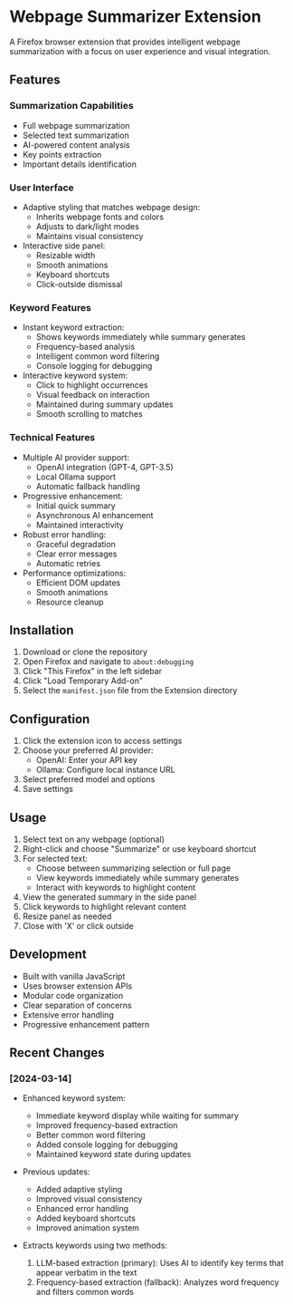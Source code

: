 # Webpage Summarizer Extension

A Firefox browser extension that provides intelligent webpage summarization with a focus on user experience and visual integration.

## Features

### Summarization Capabilities
- Full webpage summarization
- Selected text summarization
- AI-powered content analysis
- Key points extraction
- Important details identification

### User Interface
- Adaptive styling that matches webpage design:
  - Inherits webpage fonts and colors
  - Adjusts to dark/light modes
  - Maintains visual consistency
- Interactive side panel:
  - Resizable width
  - Smooth animations
  - Keyboard shortcuts
  - Click-outside dismissal

### Keyword Features
- Instant keyword extraction:
  - Shows keywords immediately while summary generates
  - Frequency-based analysis
  - Intelligent common word filtering
  - Console logging for debugging
- Interactive keyword system:
  - Click to highlight occurrences
  - Visual feedback on interaction
  - Maintained during summary updates
  - Smooth scrolling to matches

### Technical Features
- Multiple AI provider support:
  - OpenAI integration (GPT-4, GPT-3.5)
  - Local Ollama support
  - Automatic fallback handling
- Progressive enhancement:
  - Initial quick summary
  - Asynchronous AI enhancement
  - Maintained interactivity
- Robust error handling:
  - Graceful degradation
  - Clear error messages
  - Automatic retries
- Performance optimizations:
  - Efficient DOM updates
  - Smooth animations
  - Resource cleanup

## Installation

1. Download or clone the repository
2. Open Firefox and navigate to `about:debugging`
3. Click "This Firefox" in the left sidebar
4. Click "Load Temporary Add-on"
5. Select the `manifest.json` file from the Extension directory

## Configuration

1. Click the extension icon to access settings
2. Choose your preferred AI provider:
   - OpenAI: Enter your API key
   - Ollama: Configure local instance URL
3. Select preferred model and options
4. Save settings

## Usage

1. Select text on any webpage (optional)
2. Right-click and choose "Summarize" or use keyboard shortcut
3. For selected text:
   - Choose between summarizing selection or full page
   - View keywords immediately while summary generates
   - Interact with keywords to highlight content
4. View the generated summary in the side panel
5. Click keywords to highlight relevant content
6. Resize panel as needed
7. Close with 'X' or click outside

## Development

- Built with vanilla JavaScript
- Uses browser extension APIs
- Modular code organization
- Clear separation of concerns
- Extensive error handling
- Progressive enhancement pattern

## Recent Changes

### [2024-03-14]
- Enhanced keyword system:
  - Immediate keyword display while waiting for summary
  - Improved frequency-based extraction
  - Better common word filtering
  - Added console logging for debugging
  - Maintained keyword state during updates
- Previous updates:
  - Added adaptive styling
  - Improved visual consistency
  - Enhanced error handling
  - Added keyboard shortcuts
  - Improved animation system

- Extracts keywords using two methods:
  1. LLM-based extraction (primary): Uses AI to identify key terms that appear verbatim in the text
  2. Frequency-based extraction (fallback): Analyzes word frequency and filters common words 